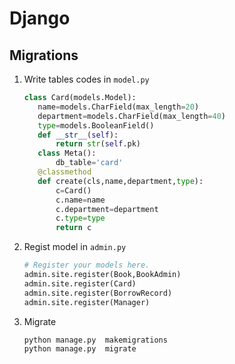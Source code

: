 # Django

## Migrations

1. Write tables codes in `model.py` 

   ```python
   class Card(models.Model):
      name=models.CharField(max_length=20)
      department=models.CharField(max_length=40)
      type=models.BooleanField()
      def __str__(self):
          return str(self.pk)
      class Meta():
          db_table='card'
      @classmethod
      def create(cls,name,department,type):
          c=Card()
          c.name=name
          c.department=department
          c.type=type
          return c
   ```

   

2. Regist model in `admin.py`

   ```python
   # Register your models here.
   admin.site.register(Book,BookAdmin)
   admin.site.register(Card)
   admin.site.register(BorrowRecord)
   admin.site.register(Manager)
   ```

3. Migrate

   ```shell
   python manage.py  makemigrations
   python manage.py  migrate
   ```

   
